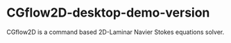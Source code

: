# CGflow2D-desktop-demo-version
CGflow2D is a command based 2D-Laminar Navier Stokes equations solver.
